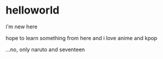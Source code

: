 # helloworld
i'm new here

hope to learn something from here
and i love anime
and kpop

...no, only naruto and seventeen

